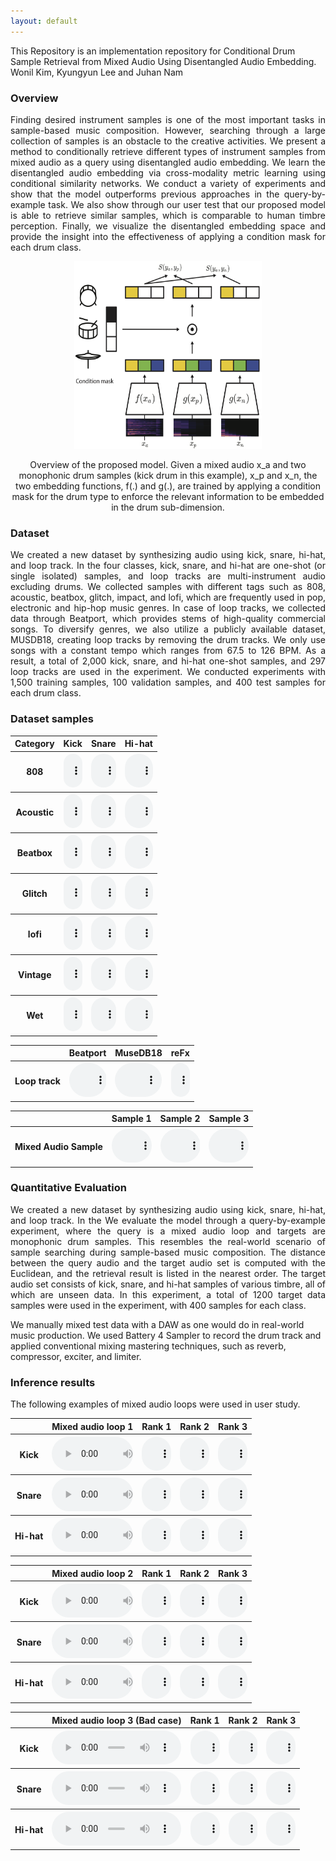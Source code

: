 ```yaml
---
layout: default
---
```


This Repository is an implementation repository for Conditional Drum Sample Retrieval from Mixed Audio Using Disentangled Audio Embedding. Wonil Kim, Kyungyun Lee and Juhan Nam



### Overview
<p align="justify">
Finding desired instrument samples is one of the most important tasks in sample-based music composition. However, searching through a large collection of samples is an obstacle to the creative activities. We present a method to conditionally retrieve different types of instrument samples from mixed audio as a query using disentangled audio embedding. We learn the disentangled audio embedding via cross-modality metric learning using conditional similarity networks. We conduct a variety of experiments and show that the model outperforms previous approaches in the query-by-example task. We also show through our user test that our proposed model is able to retrieve similar samples, which is comparable to human timbre perception. Finally, we visualize the disentangled embedding space and provide the insight into the effectiveness of applying a condition mask for each drum class.

</p>
<!-- <center>
![Model Architecture Ver 5 small artboard 2](./assets/img/figure1.png){: width="50%" height="50%"}
</center> -->

<center><img src="./assets/img/figure1.png" width="300" height="300"></center>

<p align="center"> 
Overview of the proposed model. Given a mixed audio x_a and two monophonic drum samples (kick drum in this example), x_p and x_n, the two embedding functions, f(.) and g(.), are trained by applying a condition mask for the drum type to enforce the relevant information to be embedded in the drum sub-dimension.

</p>

### Dataset
<p align="justify">
We created a new dataset by synthesizing audio using kick, snare, hi-hat, and loop track. In the four classes, kick, snare, and hi-hat are one-shot (or single isolated) samples, and loop tracks are multi-instrument audio excluding drums. We collected samples with different tags such as 808, acoustic, beatbox, glitch, impact, and lofi, which are frequently used in pop, electronic and hip-hop music genres. In case of loop tracks, we collected data through Beatport, which provides stems of high-quality commercial songs. To diversify genres, we also utilize a publicly available dataset, MUSDB18, creating loop tracks by removing the drum tracks. We only use songs with a constant tempo which ranges from 67.5 to 126 BPM. As a result, a total of 2,000 kick, snare, and hi-hat one-shot samples, and 297 loop tracks are used in the experiment. We conducted experiments with 1,500 training samples, 100 validation samples, and 400 test samples for each drum class.
</p>

### Dataset samples

<script>
function pauseOthers(ele) {
    $("audio").not(ele).each(function (index, audio) {audio.pause();});
}
</script>

<style>
.main-content table {
    display: inline-table;
}
table {
    table-layout:fixed;
    width: 100%;
    overflow: hidden;
}
#player{
    width: 100%;
}
</style>

<table>
    <tr>
        <th> Category </th>
        <th> Kick </th>
        <th> Snare </th>
        <th> Hi-hat </th>
    </tr>
    <tr>
        <th> 808 </th>
        <th> <audio controls id="player" onplay="pauseOthers(this);"><source src="assets/audios/808/sample1.wav" type="audio/mpeg"></audio> </th>
        <th> <audio controls id="player" onplay="pauseOthers(this);"><source src="assets/audios/808/sample2.wav" type="audio/mpeg"></audio> </th>
        <th> <audio controls id="player" onplay="pauseOthers(this);"><source src="assets/audios/808/sample3.wav" type="audio/mpeg"></audio> </th>
    </tr>
    <tr>
        <th> Acoustic </th>
        <th> <audio controls id="player" onplay="pauseOthers(this);"><source src="assets/audios/Acoustic/sample1.wav" type="audio/mpeg"></audio> </th>
        <th> <audio controls id="player" onplay="pauseOthers(this);"><source src="assets/audios/Acoustic/sample2.wav" type="audio/mpeg"></audio> </th>
        <th> <audio controls id="player" onplay="pauseOthers(this);"><source src="assets/audios/Acoustic/sample3.wav" type="audio/mpeg"></audio> </th>
    </tr>
    <tr>
        <th> Beatbox </th>
        <th> <audio controls id="player" onplay="pauseOthers(this);"><source src="assets/audios/Beatbox/sample1.wav" type="audio/mpeg"></audio> </th>
        <th> <audio controls id="player" onplay="pauseOthers(this);"><source src="assets/audios/Beatbox/sample2.wav" type="audio/mpeg"></audio> </th>
        <th> <audio controls id="player" onplay="pauseOthers(this);"><source src="assets/audios/Beatbox/sample3.wav" type="audio/mpeg"></audio> </th>
    </tr>
    <tr>
        <th> Glitch </th>
        <th> <audio controls id="player" onplay="pauseOthers(this);"><source src="assets/audios/Glitch/sample1.wav" type="audio/mpeg"></audio> </th>
        <th> <audio controls id="player" onplay="pauseOthers(this);"><source src="assets/audios/Glitch/sample2.wav" type="audio/mpeg"></audio> </th>
        <th> <audio controls id="player" onplay="pauseOthers(this);"><source src="assets/audios/Glitch/sample3.wav" type="audio/mpeg"></audio> </th>
    </tr>
    <tr>
        <th> lofi </th>
        <th> <audio controls id="player" onplay="pauseOthers(this);"><source src="assets/audios/lofi/sample1.wav" type="audio/mpeg"></audio> </th>
        <th> <audio controls id="player" onplay="pauseOthers(this);"><source src="assets/audios/lofi/sample2.wav" type="audio/mpeg"></audio> </th>
        <th> <audio controls id="player" onplay="pauseOthers(this);"><source src="assets/audios/lofi/sample3.wav" type="audio/mpeg"></audio> </th>
    </tr>
    <tr>
        <th> Vintage </th>
        <th> <audio controls id="player" onplay="pauseOthers(this);"><source src="assets/audios/Vintage/sample1.wav" type="audio/mpeg"></audio> </th>
        <th> <audio controls id="player" onplay="pauseOthers(this);"><source src="assets/audios/Vintage/sample2.wav" type="audio/mpeg"></audio> </th>
        <th> <audio controls id="player" onplay="pauseOthers(this);"><source src="assets/audios/Vintage/sample3.wav" type="audio/mpeg"></audio> </th>
    </tr>
    <tr>
        <th> Wet </th>
        <th> <audio controls id="player" onplay="pauseOthers(this);"><source src="assets/audios/Wet/sample1.wav" type="audio/mpeg"></audio> </th>
        <th> <audio controls id="player" onplay="pauseOthers(this);"><source src="assets/audios/Wet/sample2.wav" type="audio/mpeg"></audio> </th>
        <th> <audio controls id="player" onplay="pauseOthers(this);"><source src="assets/audios/Wet/sample3.wav" type="audio/mpeg"></audio> </th>
    </tr>
</table>

<table>
    <tr>
        <th>  </th>
        <th> Beatport </th>
        <th> MuseDB18 </th>
        <th> reFx </th>
    </tr>
    <tr>
        <th> Loop track </th>
        <th> <audio controls id="player" onplay="pauseOthers(this);"><source src="assets/audios/Loop/Beatport.wav" type="audio/mpeg"></audio> </th>
        <th> <audio controls id="player" onplay="pauseOthers(this);"><source src="assets/audios/Loop/MuseDB18.wav" type="audio/mpeg"></audio> </th>
        <th> <audio controls id="player" onplay="pauseOthers(this);"><source src="assets/audios/Loop/reFx.wav" type="audio/mpeg"></audio> </th>
    </tr>
</table>

<table>
    <tr>
        <th>  </th>
        <th> Sample 1 </th>
        <th> Sample 2 </th>
        <th> Sample 3 </th>
    </tr>
    <tr>
        <th> Mixed Audio Sample </th>
        <th> <audio controls id="player" onplay="pauseOthers(this);"><source src="assets/audios/mixed/sample1.wav" type="audio/mpeg"></audio> </th>
        <th> <audio controls id="player" onplay="pauseOthers(this);"><source src="assets/audios/mixed/sample2.wav" type="audio/mpeg"></audio> </th>
        <th> <audio controls id="player" onplay="pauseOthers(this);"><source src="assets/audios/mixed/sample3.wav" type="audio/mpeg"></audio> </th>
    </tr>
</table>

### Quantitative Evaluation
<p align="justify">
We created a new dataset by synthesizing audio using kick, snare, hi-hat, and loop track. In the We evaluate the model through a query-by-example experiment, where the query is a mixed audio loop and targets are monophonic drum samples. This resembles the real-world scenario of sample searching during sample-based music composition. The distance between the query audio and the target audio set is computed with the Euclidean, and the retrieval result is listed in the nearest order. The target audio set consists of kick, snare, and hi-hat samples of various timbre, all of which are unseen data. In this experiment, a total of 1200 target data samples were used in the experiment, with 400 samples for each class. 

We manually mixed test data with a DAW as one would do in real-world music production. We used Battery 4 Sampler to record the drum track and applied conventional mixing mastering techniques, such as reverb, compressor, exciter, and limiter. 

</p>

### Inference results

<p align="justify">
The following examples of mixed audio loops were used in user study.

<table>
    <tr>
        <th>  </th>
        <th> Mixed audio loop 1 </th>
        <th> Rank 1 </th>
        <th> Rank 2 </th>
        <th> Rank 3 </th>
    </tr>
    <tr>
        <th> Kick </th>
        <th> <audio controls id="player" onplay="pauseOthers(this);"><source src="assets/audios/result/128.0_15 test 000_Hats acoustic 077_Kick acoustic 058_Snare acoustic 062.wav" type="audio/mpeg"></audio> </th>
        <th> <audio controls id="player" onplay="pauseOthers(this);"><source src="assets/audios/result/Kick acoustic 058.wav" type="audio/mpeg"></audio> </th>
        <th> <audio controls id="player" onplay="pauseOthers(this);"><source src="assets/audios/result/Kick impact 170.wav" type="audio/mpeg"></audio> </th>
        <th> <audio controls id="player" onplay="pauseOthers(this);"><source src="assets/audios/result/Kick acoustic 049.wav" type="audio/mpeg"></audio> </th>
    </tr>
        <tr>
        <th> Snare </th>
        <th> <audio controls id="player" onplay="pauseOthers(this);"><source src="assets/audios/result/128.0_15 test 000_Hats acoustic 077_Kick acoustic 058_Snare acoustic 062.wav" type="audio/mpeg"></audio> </th>
        <th> <audio controls id="player" onplay="pauseOthers(this);"><source src="assets/audios/result/Snare acoustic 062.wav" type="audio/mpeg"></audio> </th>
        <th> <audio controls id="player" onplay="pauseOthers(this);"><source src="assets/audios/result/Snare acoustic 061.wav" type="audio/mpeg"></audio> </th>
        <th> <audio controls id="player" onplay="pauseOthers(this);"><source src="assets/audios/result/Snare glitch 195.wav" type="audio/mpeg"></audio> </th>
    </tr>
        <tr>
        <th> Hi-hat </th>
        <th> <audio controls id="player" onplay="pauseOthers(this);"><source src="assets/audios/result/128.0_15 test 000_Hats acoustic 077_Kick acoustic 058_Snare acoustic 062.wav" type="audio/mpeg"></audio> </th>
        <th> <audio controls id="player" onplay="pauseOthers(this);"><source src="assets/audios/result/Hats acoustic 078.wav" type="audio/mpeg"></audio> </th>
        <th> <audio controls id="player" onplay="pauseOthers(this);"><source src="assets/audios/result/Hats acoustic 077.wav" type="audio/mpeg"></audio> </th>
        <th> <audio controls id="player" onplay="pauseOthers(this);"><source src="assets/audios/result/Hats shaker 286.wav" type="audio/mpeg"></audio> </th>
    </tr>
</table>

<table>
    <tr>
        <th>  </th>
        <th> Mixed audio loop 2 </th>
        <th> Rank 1 </th>
        <th> Rank 2 </th>
        <th> Rank 3 </th>
    </tr>
    <tr>
        <th> Kick </th>
        <th> <audio controls id="player" onplay="pauseOthers(this);"><source src="assets/audios/result/100.0_5 test 000_Hats closed 151_Kick glitch 132_Snare clap 134.wav" type="audio/mpeg"></audio> </th>
        <th> <audio controls id="player" onplay="pauseOthers(this);"><source src="assets/audios/result/Kick glitch 132.wav" type="audio/mpeg"></audio> </th>
        <th> <audio controls id="player" onplay="pauseOthers(this);"><source src="assets/audios/result/Kick glitch 130.wav" type="audio/mpeg"></audio> </th>
        <th> <audio controls id="player" onplay="pauseOthers(this);"><source src="assets/audios/result/Kick glitch 142.wav" type="audio/mpeg"></audio> </th>
    </tr>
        <tr>
        <th> Snare </th>
        <th> <audio controls id="player" onplay="pauseOthers(this);"><source src="assets/audios/result/100.0_5 test 000_Hats closed 151_Kick glitch 132_Snare clap 134.wav" type="audio/mpeg"></audio> </th>
        <th> <audio controls id="player" onplay="pauseOthers(this);"><source src="assets/audios/result/Snare clap 134.wav" type="audio/mpeg"></audio> </th>
        <th> <audio controls id="player" onplay="pauseOthers(this);"><source src="assets/audios/result/Snare clap 151.wav" type="audio/mpeg"></audio> </th>
        <th> <audio controls id="player" onplay="pauseOthers(this);"><source src="assets/audios/result/Snare glitch 197.wav" type="audio/mpeg"></audio> </th>
    </tr>
        <tr>
        <th> Hi-hat </th>
        <th> <audio controls id="player" onplay="pauseOthers(this);"><source src="assets/audios/result/100.0_5 test 000_Hats closed 151_Kick glitch 132_Snare clap 134.wav" type="audio/mpeg"></audio> </th>
        <th> <audio controls id="player" onplay="pauseOthers(this);"><source src="assets/audios/result/Hats glitch 186.wav" type="audio/mpeg"></audio> </th>
        <th> <audio controls id="player" onplay="pauseOthers(this);"><source src="assets/audios/result/Hats urban 333.wav" type="audio/mpeg"></audio> </th>
        <th> <audio controls id="player" onplay="pauseOthers(this);"><source src="assets/audios/result/Hats 808 015.wav" type="audio/mpeg"></audio> </th>
    </tr>
</table>

<table>
    <tr>
        <th>  </th>
        <th> Mixed audio loop 3 (Bad case) </th>
        <th> Rank 1 </th>
        <th> Rank 2 </th>
        <th> Rank 3 </th>
    </tr>
    <tr>
        <th> Kick </th>
        <th> <audio controls id="player" onplay="pauseOthers(this);"><source src="assets/audios/result/128.0_10 test 000_Hats shaker 310_Kick urban 296_Snare beatbox 117.wav" type="audio/mpeg"></audio> </th>
        <th> <audio controls id="player" onplay="pauseOthers(this);"><source src="assets/audios/result/Kick wet 366.wav" type="audio/mpeg"></audio> </th>
        <th> <audio controls id="player" onplay="pauseOthers(this);"><source src="assets/audios/result/Snare synth 276.wav" type="audio/mpeg"></audio> </th>
        <th> <audio controls id="player" onplay="pauseOthers(this);"><source src="assets/audios/result/Kick 808 003.wav" type="audio/mpeg"></audio> </th>
    </tr>
        <tr>
        <th> Snare </th>
        <th> <audio controls id="player" onplay="pauseOthers(this);"><source src="assets/audios/result/128.0_10 test 000_Hats shaker 310_Kick urban 296_Snare beatbox 117.wav" type="audio/mpeg"></audio> </th>
        <th> <audio controls id="player" onplay="pauseOthers(this);"><source src="assets/audios/result/Snare synth 242.wav" type="audio/mpeg"></audio> </th>
        <th> <audio controls id="player" onplay="pauseOthers(this);"><source src="assets/audios/result/Snare 808 005.wav" type="audio/mpeg"></audio> </th>
        <th> <audio controls id="player" onplay="pauseOthers(this);"><source src="assets/audios/result/Hats acoustic 061.wav" type="audio/mpeg"></audio> </th>
    </tr>
        <tr>
        <th> Hi-hat </th>
        <th> <audio controls id="player" onplay="pauseOthers(this);"><source src="assets/audios/result/128.0_10 test 000_Hats shaker 310_Kick urban 296_Snare beatbox 117.wav" type="audio/mpeg"></audio> </th>
        <th> <audio controls id="player" onplay="pauseOthers(this);"><source src="assets/audios/result/Hats shaker 303.wav" type="audio/mpeg"></audio> </th>
        <th> <audio controls id="player" onplay="pauseOthers(this);"><source src="assets/audios/result/Snare urban 280.wav" type="audio/mpeg"></audio> </th>
        <th> <audio controls id="player" onplay="pauseOthers(this);"><source src="assets/audios/result/Hats open 276.wav" type="audio/mpeg"></audio> </th>
    </tr>
</table>


